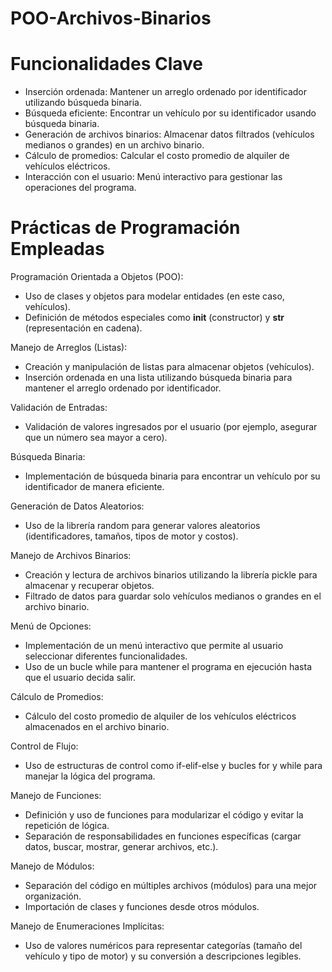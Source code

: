 # POO-Archivos-Binarios

# Funcionalidades Clave
+ Inserción ordenada: Mantener un arreglo ordenado por identificador utilizando búsqueda binaria.
+ Búsqueda eficiente: Encontrar un vehículo por su identificador usando búsqueda binaria.
+ Generación de archivos binarios: Almacenar datos filtrados (vehículos medianos o grandes) en un archivo binario.
+ Cálculo de promedios: Calcular el costo promedio de alquiler de vehículos eléctricos.
+ Interacción con el usuario: Menú interactivo para gestionar las operaciones del programa.

# Prácticas de Programación Empleadas

Programación Orientada a Objetos (POO):
+ Uso de clases y objetos para modelar entidades (en este caso, vehículos).
+ Definición de métodos especiales como __init__ (constructor) y __str__ (representación en cadena).

Manejo de Arreglos (Listas):
+ Creación y manipulación de listas para almacenar objetos (vehículos).
+ Inserción ordenada en una lista utilizando búsqueda binaria para mantener el arreglo ordenado por identificador.

Validación de Entradas:
+ Validación de valores ingresados por el usuario (por ejemplo, asegurar que un número sea mayor a cero).

Búsqueda Binaria:
+ Implementación de búsqueda binaria para encontrar un vehículo por su identificador de manera eficiente.

Generación de Datos Aleatorios:
+ Uso de la librería random para generar valores aleatorios (identificadores, tamaños, tipos de motor y costos).

Manejo de Archivos Binarios:
+ Creación y lectura de archivos binarios utilizando la librería pickle para almacenar y recuperar objetos.
+ Filtrado de datos para guardar solo vehículos medianos o grandes en el archivo binario.

Menú de Opciones:
+ Implementación de un menú interactivo que permite al usuario seleccionar diferentes funcionalidades.
+ Uso de un bucle while para mantener el programa en ejecución hasta que el usuario decida salir.

Cálculo de Promedios:
+ Cálculo del costo promedio de alquiler de los vehículos eléctricos almacenados en el archivo binario.

Control de Flujo:
+ Uso de estructuras de control como if-elif-else y bucles for y while para manejar la lógica del programa.

Manejo de Funciones:
+ Definición y uso de funciones para modularizar el código y evitar la repetición de lógica.
+ Separación de responsabilidades en funciones específicas (cargar datos, buscar, mostrar, generar archivos, etc.).

Manejo de Módulos:
+ Separación del código en múltiples archivos (módulos) para una mejor organización.
+ Importación de clases y funciones desde otros módulos.

Manejo de Enumeraciones Implícitas:
+ Uso de valores numéricos para representar categorías (tamaño del vehículo y tipo de motor) y su conversión a descripciones legibles.
